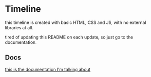 # Timeline
this timeline is created with basic HTML, CSS and JS, with no external libraries at all.

tired of updating this README on each update, so just go to the documentation.

## Docs
[this is the documentation I'm talking about](https://chill31-timeline.vercel.app/docs.html)